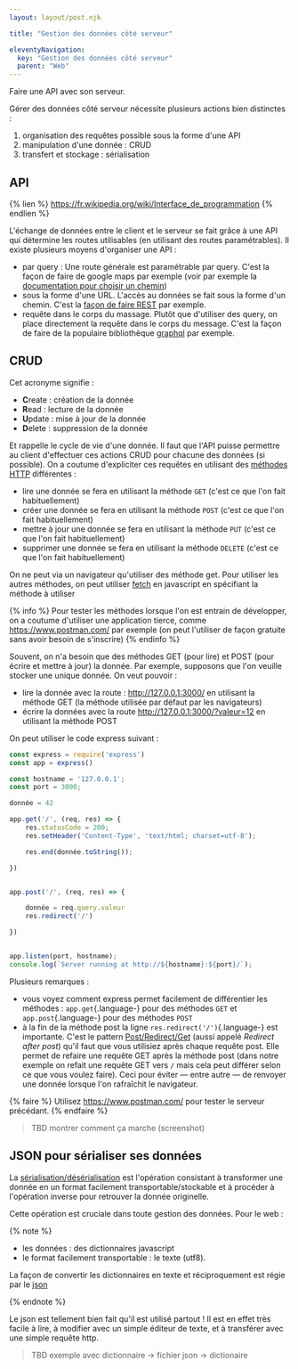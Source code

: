 ```yaml
---
layout: layout/post.njk

title: "Gestion des données côté serveur"

eleventyNavigation:
  key: "Gestion des données côté serveur"
  parent: "Web"
---
```


<!-- début résumé -->

Faire une API avec son serveur.

<!-- fin résumé -->

Gérer des données côté serveur nécessite plusieurs actions bien distinctes :

1. organisation des requêtes possible sous la forme d'une API
2. manipulation d'une donnée : CRUD
3. transfert et stockage : sérialisation

## API

{% lien %}
<https://fr.wikipedia.org/wiki/Interface_de_programmation>
{% endlien %}

L'échange de données entre le client et le serveur se fait grâce à une API qui détermine les routes utilisables (en utilisant des routes paramétrables). Il existe plusieurs moyens d'organiser une API :

* par query : Une route générale est paramétrable par query. C'est la façon de faire de google maps par exemple (voir par exemple la [documentation pour choisir un chemin](https://developers.google.com/maps/documentation/directions/get-directions))
* sous la forme d'une URL. L'accès au données se fait sous la forme d'un chemin. C'est la [façon de faire REST](https://developer.mozilla.org/fr/docs/Glossary/REST) par exemple.
* requête dans le corps du massage. Plutôt que d'utiliser des query, on place directement la requête dans le corps du message. C'est la façon de faire de la populaire bibliothèque [graphql](https://graphql.org/) par exemple.

## CRUD

Cet acronyme signifie :

* **C**reate : création de la donnée
* **R**ead : lecture de la donnée
* **U**pdate : mise à jour de la donnée
* **D**elete : suppression de la donnée

Et rappelle le cycle de vie d'une donnée. Il faut que l'API puisse permettre au client d'effectuer ces actions CRUD pour chacune des données (si possible). On a coutume d'expliciter ces requêtes en utilisant des [méthodes HTTP](https://fr.wikipedia.org/wiki/Hypertext_Transfer_Protocol#M%C3%A9thodes) différentes :

* lire une donnée se fera en utilisant la méthode `GET` (c'est ce que l'on fait habituellement)
* créer une donnée se fera en utilisant la méthode `POST` (c'est ce que l'on fait habituellement)
* mettre à jour une donnée se fera en utilisant la méthode `PUT` (c'est ce que l'on fait habituellement)
* supprimer une donnée se fera en utilisant la méthode `DELETE` (c'est ce que l'on fait habituellement)

On ne peut via un navigateur qu'utiliser des méthode get. Pour utiliser les autres méthodes, on peut utiliser [fetch](https://developer.mozilla.org/en-US/docs/Web/API/fetch) en javascript en spécifiant la méthode à utiliser

{% info %}
Pour tester les méthodes lorsque l'on est entrain de développer, on a coutume d'utiliser une application tierce, comme <https://www.postman.com/> par exemple (on peut l'utiliser de façon gratuite sans avoir besoin de s'inscrire)
{% endinfo %}

Souvent, on n'a besoin que des méthodes GET (pour lire) et POST (pour écrire et mettre à jour) la donnée. Par exemple, supposons que l'on veuille stocker une unique donnée. On veut pouvoir :

* lire la donnée avec la route : <http://127.0.0.1:3000/> en utilisant la méthode GET (la méthode utilisée par défaut par les navigateurs)
* écrire la données avec la route <http://127.0.0.1:3000/?valeur=12> en utilisant la méthode POST

On peut utiliser le code express suivant :

```javascript
const express = require('express')
const app = express()

const hostname = '127.0.0.1';
const port = 3000;

donnée = 42

app.get('/', (req, res) => {
    res.statusCode = 200;
    res.setHeader('Content-Type', 'text/html; charset=utf-8');

    res.end(donnée.toString());

})


app.post('/', (req, res) => {

    donnée = req.query.valeur
    res.redirect('/')

})


app.listen(port, hostname);
console.log(`Server running at http://${hostname}:${port}/`);

```

Plusieurs remarques :

* vous voyez comment express permet facilement de différentier les méthodes : `app.get`{.language-} pour des méthodes `GET` et `app.post`{.language-} pour des méthodes `POST`
* à la fin de la méthode post la ligne `res.redirect('/')`{.language-} est importante. C'est le pattern [Post/Redirect/Get](https://en.wikipedia.org/wiki/Post/Redirect/Get) (aussi appelé *Redirect after post*) qu'il faut que vous utilisiez après chaque requête post. Elle permet de refaire une requête GET après la méthode post (dans notre exemple on refait une requête GET vers `/` mais cela peut différer selon ce que vous voulez faire). Ceci pour éviter — entre autre — de renvoyer une donnée lorsque l'on rafraîchit le navigateur.

{% faire %}
Utilisez <https://www.postman.com/> pour tester le serveur précédant.
{% endfaire %}
> TBD montrer comment ça marche (screenshot)

## JSON pour sérialiser ses données

La [sérialisation/désérialisation](https://fr.wikipedia.org/wiki/S%C3%A9rialisation) est l'opération consistant à transformer une donnée en un format facilement transportable/stockable et à procéder à l'opération inverse pour retrouver la donnée originelle.

Cette opération est cruciale dans toute gestion des données. Pour le web :

{% note %}

* les données : des dictionnaires javascript
* le format facilement transportable : le texte (utf8).

La façon de convertir les dictionnaires en texte et réciproquement est régie par le [json](https://www.json.org/json-fr.html)

{% endnote %}

Le json est tellement bien fait qu'il est utilisé partout ! Il est en effet très facile à lire, à modifier avec un simple éditeur de texte, et à transférer avec une simple requête http.

> TBD exemple avec dictionnaire -> fichier json -> dictionaire